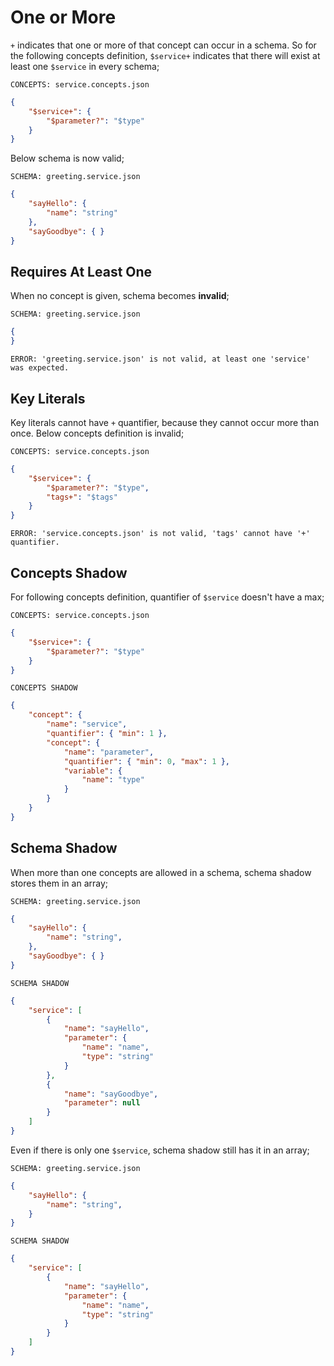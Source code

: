 # One or More

`+` indicates that one or more of that concept can occur in a schema. So for the
following concepts definition, `$service+` indicates that there will exist at
least one `$service` in every schema;

`CONCEPTS: service.concepts.json`

```json
{
    "$service+": {
        "$parameter?": "$type"
    }
}
```

Below schema is now valid;

`SCHEMA: greeting.service.json`

```json
{
    "sayHello": { 
        "name": "string"
    },
    "sayGoodbye": { }
}
```

## Requires At Least One

When no concept is given, schema becomes **invalid**;

`SCHEMA: greeting.service.json`

```json
{
}
```

`ERROR: 'greeting.service.json' is not valid, at least one 'service' was
expected.`

## Key Literals

Key literals cannot have `+` quantifier, because they cannot occur more than
once. Below concepts definition is invalid;

`CONCEPTS: service.concepts.json`

```json
{
    "$service+": {
        "$parameter?": "$type",
        "tags+": "$tags"
    }
}
```

`ERROR: 'service.concepts.json' is not valid, 'tags' cannot have '+'
quantifier.`

## Concepts Shadow

For following concepts definition, quantifier of `$service` doesn't have a max;

`CONCEPTS: service.concepts.json`

```json
{
    "$service+": {
        "$parameter?": "$type"
    }
}
```

`CONCEPTS SHADOW`

```json
{
    "concept": {
        "name": "service", 
        "quantifier": { "min": 1 },
        "concept": {
            "name": "parameter",
            "quantifier": { "min": 0, "max": 1 },
            "variable": {
                "name": "type"
            }
        }
    }
}
```

## Schema Shadow

When more than one concepts are allowed in a schema, schema shadow stores them
in an array;

`SCHEMA: greeting.service.json`

```json
{
    "sayHello": {
        "name": "string",
    },
    "sayGoodbye": { }
}
```

`SCHEMA SHADOW`

```json
{
    "service": [
        {
            "name": "sayHello",
            "parameter": {
                "name": "name",
                "type": "string"
            }
        },
        {
            "name": "sayGoodbye",
            "parameter": null
        }
    ]
}
```

Even if there is only one `$service`, schema shadow still has it in an array;

`SCHEMA: greeting.service.json`

```json
{
    "sayHello": {
        "name": "string",
    }
}
```

`SCHEMA SHADOW`

```json
{
    "service": [
        {
            "name": "sayHello",
            "parameter": {
                "name": "name",
                "type": "string"
            }
        }
    ]
}
```
